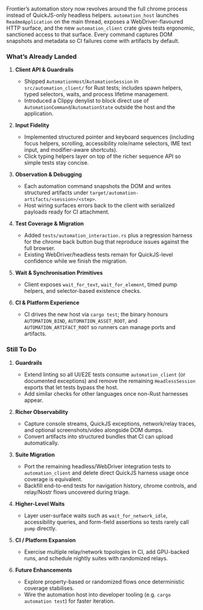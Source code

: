 Frontier’s automation story now revolves around the full chrome process instead of QuickJS-only headless helpers. `automation_host` launches `ReadmeApplication` on the main thread, exposes a WebDriver-flavoured HTTP surface, and the new `automation_client` crate gives tests ergonomic, sanctioned access to that surface. Every command captures DOM snapshots and metadata so CI failures come with artifacts by default.

### What’s Already Landed

1. **Client API & Guardrails**
   - Shipped `AutomationHost`/`AutomationSession` in `src/automation_client/` for Rust tests; includes spawn helpers, typed selectors, waits, and process lifetime management.
   - Introduced a Clippy denylist to block direct use of `AutomationCommand`/`AutomationState` outside the host and the application.

2. **Input Fidelity**
   - Implemented structured pointer and keyboard sequences (including focus helpers, scrolling, accessibility role/name selectors, IME text input, and modifier-aware shortcuts).
   - Click typing helpers layer on top of the richer sequence API so simple tests stay concise.

3. **Observation & Debugging**
   - Each automation command snapshots the DOM and writes structured artifacts under `target/automation-artifacts/<session>/<step>`.
   - Host wiring surfaces errors back to the client with serialized payloads ready for CI attachment.

4. **Test Coverage & Migration**
   - Added `tests/automation_interaction.rs` plus a regression harness for the chrome back button bug that reproduce issues against the full browser.
   - Existing WebDriver/headless tests remain for QuickJS-level confidence while we finish the migration.

5. **Wait & Synchronisation Primitives**
   - Client exposes `wait_for_text`, `wait_for_element`, timed pump helpers, and selector-based existence checks.

6. **CI & Platform Experience**
   - CI drives the new host via `cargo test`; the binary honours `AUTOMATION_BIND`, `AUTOMATION_ASSET_ROOT`, and `AUTOMATION_ARTIFACT_ROOT` so runners can manage ports and artifacts.

### Still To Do

1. **Guardrails**
   - Extend linting so all UI/E2E tests consume `automation_client` (or documented exceptions) and remove the remaining `HeadlessSession` exports that let tests bypass the host.
   - Add similar checks for other languages once non-Rust harnesses appear.

2. **Richer Observability**
   - Capture console streams, QuickJS exceptions, network/relay traces, and optional screenshots/video alongside DOM dumps.
   - Convert artifacts into structured bundles that CI can upload automatically.

3. **Suite Migration**
   - Port the remaining headless/WebDriver integration tests to `automation_client` and delete direct QuickJS harness usage once coverage is equivalent.
   - Backfill end-to-end tests for navigation history, chrome controls, and relay/Nostr flows uncovered during triage.

4. **Higher-Level Waits**
   - Layer user-surface waits such as `wait_for_network_idle`, accessibility queries, and form-field assertions so tests rarely call `pump` directly.

5. **CI / Platform Expansion**
   - Exercise multiple relay/network topologies in CI, add GPU-backed runs, and schedule nightly suites with randomized relays.

6. **Future Enhancements**
   - Explore property-based or randomized flows once deterministic coverage stabilises.
   - Wire the automation host into developer tooling (e.g. `cargo automation test`) for faster iteration.
